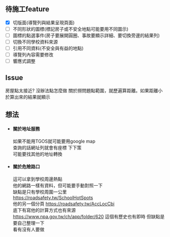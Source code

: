 
## 待施工feature
- [X] 切版面(導覽列與結果呈現頁面)
- [ ] 不同形狀的圖標(標記房子或不安全地點可能要用不同圖示)
- [ ] 圖標的點選事件(房子要展開圓圈、事故要顯示詳細、要切換旁邊的結果列)
- [ ] 切換不同學校資料來源
- [ ] 引用不同資料(不安全與有益的地點)
- [ ] 導覽列內容需要修改
- [ ] 響應式調整

## Issue
房屋點太接近? 沒辦法點怎麼做
關於撈問題點範圍，就歷遍算距離。如果距離小於算出來的結果就顯示

## 想法
* #### 關於地址服務
  如果不能用TGOS就可能要用google map  
查詢的話網址列就會有座標 下下策  
可能要找其他的地址轉換
* #### 關於危險路口  
  這可以拿到學校周邊熱點  
他的網路一樣有資料，但可能要手動對照一下  
缺點是只有學校周圍一公里  
https://roadsafety.tw/SchoolHotSpots  
他的另一個分頁
https://roadsafety.tw/AccLocCbi  
底下有寫他的計算方式也有來源  
https://www.npa.gov.tw/ch/app/folder/620
這個有歷史也有即時
但缺點是要自己整理一下  
看有沒有人要做
